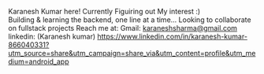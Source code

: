 Karanesh Kumar here!
Currently Figuiring out My interest :)  
Building & learning the backend, one line at a time...
Looking to collaborate on fullstack projects
Reach me at:
Gmail: karaneshsharma@gmail.com
linkedin: (Karanesh kumar) https://www.linkedin.com/in/karanesh-kumar-866040331?utm_source=share&utm_campaign=share_via&utm_content=profile&utm_medium=android_app



<!---
karanesh-sharma/karanesh-sharma is a ✨ special ✨ repository because its `README.md` (this file) appears on your GitHub profile.
You can click the Preview link to take a look at your changes.
--->
